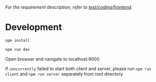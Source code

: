 _For the requirement description, refer to [test/coding/frontend](https://wiredcraft.gitbook.io/recruitment-test/coding/frontend)._

# Development

```bash
npm install
```

```bash
npm run dev
```

Open browser and navigate to localhost:9000

If `concurrently` failed to start both client and server, please run `npm run client` and `npm run server` separately from root directory.
